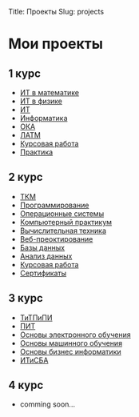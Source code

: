 Title: Проекты
Slug: projects

# Мои проекты

## 1 курс
- [ИТ в математике](https://drive.google.com/drive/folders/1p6IfG3cVGy7SFpr2Hi2poGEO9apxYQp6?usp=sharing) 
- [ИТ в физике](https://drive.google.com/drive/folders/1XIX8pB0e7hEIMla835mfwWSZR38YzhJC?usp=sharing)
- [ИТ](https://drive.google.com/drive/folders/1hS-xncoLVnaLTZySFsANlFG9bq7kz_Bc?usp=sharing)
- [Информатика](https://drive.google.com/drive/folders/10E2Hu5OHP9LNEhKZ3IogpvZk-JB3Xp7C?usp=sharing)
- [ОКА](https://drive.google.com/drive/folders/1xAcSmUG0jYtj85tMDSmSGf8_aaBxILCY?usp=sharing)
- [ЛАТМ](https://drive.google.com/drive/folders/1pXpbFHdGSYYXrfVrdJuBIYyhTJolB8Xy?usp=sharing)
- [Курсовая работа](https://drive.google.com/drive/folders/1jeBiHDMPEpS-wtroO07I1qEMk0r9gNxE?usp=sharing)
- [Практика](https://drive.google.com/drive/folders/1dmUL94wbculmb1Sp836ZOq1hye2sirsR?usp=sharing)

## 2 курс
- [ТКМ](https://drive.google.com/drive/folders/154GSM_NOUtn7cwjFO26oEgb7yeafmoH5?usp=sharing)
- [Программирование](https://drive.google.com/drive/folders/1caxGDrS30klzvyib2IPpRQ5-IJuak4-J?usp=sharing)
- [Операционные системы](https://drive.google.com/drive/folders/1zvZ9SqyagtJJQ9QRW2l8dYIIaQ1zoqqM?usp=sharing)
- [Компьютерный практикум](https://drive.google.com/drive/folders/1QFFsllSXvSFFKV5tzmSULwPXNnsrQncp?usp=sharing)
- [Вычислительная техника](https://drive.google.com/drive/folders/18wj9JZIdLmsvg5nSQXWwY_iUp1ubDe78?usp=sharing)
- [Веб-преоктирование](https://drive.google.com/drive/folders/1pTn-KuJ6gJBWHVqPyTUSKv0qQOYLlutm?usp=sharing)
- [Базы данных](https://drive.google.com/drive/folders/11TJBom_paHJKdFYhndu5YNNIIQJb2-gC?usp=sharing)
- [Анализ данных](https://drive.google.com/drive/folders/1Ng3NXpUy7c_mUxcSY_JVIQi3V4hww59S?usp=sharing)
- [Курсовая работа](https://drive.google.com/drive/folders/1viiID35E_bEvK4DCW5KyEE1vQZLQOP8F?usp=sharing)
- [Сертификаты](https://drive.google.com/drive/folders/1RvhTv5hquRd2aIlgfm1CWs6uPhEL7Itt?usp=sharing)

## 3 курс
- [ТиТПиПИ](https://drive.google.com/drive/folders/1Oi27F_LdU58ROhOhUohjNoFZpjc4VBrm?usp=sharing)
- [ПИТ](https://drive.google.com/drive/folders/1952fHnSZukCgTDxfxu6MwOrrSMGpmQM8?usp=sharing)
- [Основы электронного обучения](https://drive.google.com/drive/folders/124Xi-ewWLmitFYL6Pwtq3_FcuggLaNa2?usp=sharing)
- [Основы машинного обучения](https://drive.google.com/drive/folders/1XGrJoRT9cdGZZ9psAeDjnc6LEhpoGav-?usp=sharing)
- [Основы бизнес информатики](https://drive.google.com/drive/folders/1CHH8s834Q2j2rZF7IHh3rqFMB20_reOT?usp=sharing)
- [ИТиСБА](https://drive.google.com/drive/folders/1EGILqszUS8B-fvId22AdrClDuyPNqpP7?usp=sharing)

## 4 курс
- comming soon...
